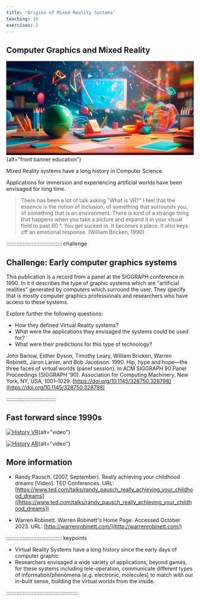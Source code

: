 ```yaml
---
title: 'Origins of Mixed Reality Systems'
teaching: 10
exercises: 2
---
```



## Computer Graphics and Mixed Reality
![&copy; Лилия Захарчук - stock.adobe.com](fig/AdobeStock_625890170.jpeg){alt="front banner education"}

Mixed Reality systems have a long history in Computer Science.

Applications for immersion and experiencing artificial worlds have
been envisaged for long time. 

> There has been a lot of talk asking "What is
VR?" I feel that the essence is the notion of
inclusion, of something that surrounds you, of
something that is an environment. There is kind
of a strange thing that happens when you take a
picture and expand it in your visual field to past
60 °. You get sucked in. It becomes a place. It
also keys off an emotional response. 
(William Bricken, 1990)


::::::::::::::::::::::::::::::::::::: challenge 

## Challenge: Early computer graphics systems


This publication is a record from a panel
at the SIGGRAPH conference in 1990. In it
it describes the type of graphic systems which are
"artificial realities" generated by computers 
which surround the
user. They specify that is mostly computer graphics
professionals and researchers who have access to these systems.

Explore further the following questions:

- How they defined Virtual Reality systems?
- What were the applications they envisaged the systems could be used for?
- What were their predictions for this type of technology?

John Barlow, Esther Dyson, Timothy Leary, William Bricken, Warren Robinett, Jaron Lanier, and Bob Jacobson. 1990. Hip, hype and hope—the three faces of virtual worlds (panel session). In ACM SIGGRAPH 90 Panel Proceedings (SIGGRAPH '90). Association for Computing Machinery, New York, NY, USA, 1001–1029. [https://doi.org/10.1145/328750.328798](https://doi.org/10.1145/328750.328798)


:::::::::::::::::::::::::::::::::


## Fast forward since 1990s

[![History VR](https://i.ytimg.com/vi/43mA_ypfwKg/hqdefault.jpg)](https://www.youtube.com/watch?v=43mA_ypfwKg "History of Virtual Reality - Reality Check &copy; GameSpot"){alt="video"}

[![History AR](https://i.ytimg.com/vi/_m44ynMTogY/hqdefault.jpg)](https://www.youtube.com/watch?v=_m44ynMTogY "History of Mixed Reality &copy; Affair Island"){alt="video"}


## More information

- Randy Pausch. (2007, September). Really achieving your childhood dreams [Video]. TED Conferences. URL: [https://www.ted.com/talks/randy_pausch_really_achieving_your_childhood_dreams]([https://www.ted.com/talks/randy_pausch_really_achieving_your_childhood_dreams])

- Warren Robinett. Warren Robinett's Home Page. Accessed October 2023. URL: [http://warrenrobinett.com/](http://warrenrobinett.com/)

::::::::::::::::::::::::::::::::::::: keypoints 

- Virtual Reality Systems have a long history since the early days of computer
graphic 
- Researchers envisaged a wide variety of applications, beyond games,
for these systems including tele-operation, communicate different types of 
information/phenomena (e.g. electronic, molecules) to match with our in-built sense,
building the virtual worlds from the inside.

::::::::::::::::::::::::::::::::::::::::::::::::

